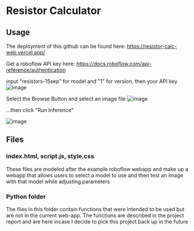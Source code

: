 # Resistor Calculator

## Usage
The deployment of this github can be found here: https://resistor-calc-web.vercel.app/

Get a roboflow API key here: https://docs.roboflow.com/api-reference/authentication

input "resistors-15sep" for model and "1" for version, then your API key
![image](https://github.com/user-attachments/assets/9076345c-51bb-42ee-8169-14bffcb3d412)

Select the Browse Button and select an image file
![image](https://github.com/user-attachments/assets/1ed843df-3fb9-43c1-b811-b89a687e0f21)

...then click "Run Inference"

![image](https://github.com/user-attachments/assets/31ed2c15-d308-446b-bd12-0ac445c559e3)

## Files

### index.html, script.js, style.css
These files are modeled after the example roboflow webapp and make up a webapp that allows users to select a model to use and then test an image with that model while adjusting parameters

### Python folder
The files in this folder contain functions that were intended to be used but are not in the current web-app. The functions are described in the project report and are here incase I decide to pick this project back up in the future
